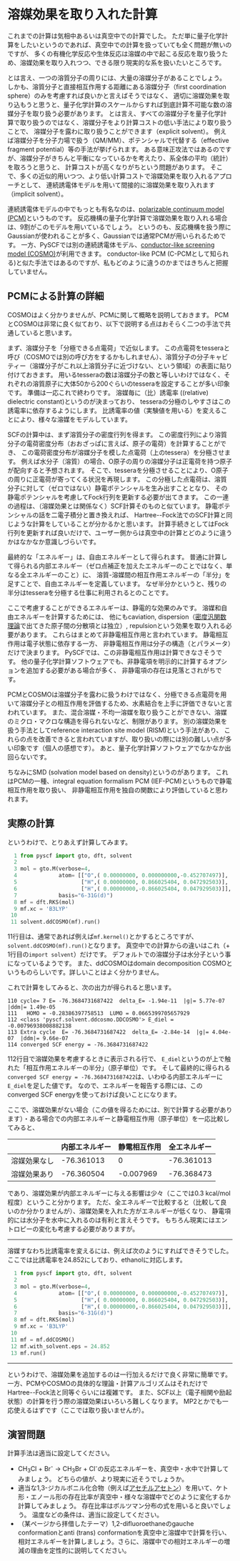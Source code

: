 # 溶媒効果を取り入れた計算

これまでの計算は気相中あるいは真空中での計算でした。
ただ単に量子化学計算をしたいというのであれば、真空中での計算を扱っていても全く問題が無いのですが、
多くの有機化学反応や生体反応は溶媒の中で起こる反応を取り扱うため、溶媒効果を取り入れつつ、できる限り現実的な系を扱いたいところです。

とは言え、一つの溶質分子の周りには、大量の溶媒分子があることでしょう。
しかも、溶質分子と直接相互作用する距離にある溶媒分子（first coordination sphere）のみを考慮すれば良いかと言えばそうではなく、
適切に溶媒効果を取り込もうと思うと、量子化学計算のスケールからすれば到底計算不可能な数の溶媒分子を取り扱う必要があります。
とは言え、すべての溶媒分子を量子化学計算で取り扱うのではなく、溶媒分子をより計算コストの低い手法により取り扱うことで、
溶媒分子を露わに取り扱うことができます（explicit solvent）。
例えば溶媒分子を分子力場で扱う（QM/MM）、ポテンシャルで代替する（effective fragment potential）等の手法が挙げられます。
ある意味正攻法ではあるのですが、溶媒分子がきちんと平衡になっているかを考えたり、系全体の平均（統計）を取ろうと思うと、
計算コストが高くなりがちという問題があります。
そこで、多くの近似的用いつつ、より低い計算コストで溶媒効果を取り入れるアプローチとして、
連続誘電体モデルを用いて間接的に溶媒効果を取り入れます（implicit solvent）。

連続誘電体モデルの中でもっとも有名なのは、[polarizable continuum model (PCM)](https://ja.wikipedia.org/wiki/%E5%88%86%E6%A5%B5%E9%80%A3%E7%B6%9A%E4%BD%93%E3%83%A2%E3%83%87%E3%83%AB)というものです。
反応機構の量子化学計算で溶媒効果を取り入れる場合は、9割がこのモデルを用いているでしょう。
というのも、反応機構を扱う際にGaussianが使われることが多く、Gaussianでは通常PCMが用いられるためです。
一方、PySCFでは別の連続誘電体モデル、[conductor-like screening model (COSMO)](https://ja.wikipedia.org/wiki/COSMO%E6%B3%95)が利用できます。
conductor-like PCM (C-PCMとして知られる)と似た手法ではあるのですが、私もどのように違うのかまではきちんと把握していません。

## PCMによる計算の詳細

COSMOはよく分かりませんが、PCMに関して概略を説明しておきます。
PCMとCOSMOは非常に良く似ており、以下で説明する点はおそらく二つの手法で共通していると思います。

まず、溶媒分子を「分極できる点電荷」で近似します。
この点電荷をtesseraと呼び（COSMOでは別の呼び方をするかもしれません）、溶質分子の分子キャビティー（溶媒分子がこれ以上溶質分子に近づけない、という領域）の表面に貼り付けておきます。
用いるtesseraの数は溶媒分子の数と等しいわけではなく、それぞれの溶質原子に大体50から200ぐらいのtesseraを設定することが多い印象です。
準備は一応これで終わりです。
溶媒毎に（比）誘電率 ((relative) dielectric constant)というのが決まっており、
tesseraの分極のしやすさはこの誘電率に依存するようにします。
比誘電率の値（実験値を用いる）を変えることにより、様々な溶媒をモデルしています。

SCFの計算中は、まず溶質分子の密度行列を得ます。
この密度行列により溶質分子の電荷密度分布（おおざっぱに言えば、原子の電荷）を計算することができ、
この電荷密度分布が溶媒分子を模した点電荷（上のtessera）を分極させます。
例えば水分子（溶質）の場合、O原子の周りの溶媒分子は正電荷を持つ原子が配向すると予想されます。
そこで、tesseraを分極させることにより、O原子の周りに正電荷が寄ってくる状況を再現します。
この分極した点電荷は、溶質分子に対して（ゼロではない）静電ポテンシャルを生み出すこととなり、
その静電ポテンシャルを考慮してFock行列を更新する必要が出てきます。
この一連の過程は、（溶媒効果とは関係なく）SCF計算そのものと似ています。
静電ポテンシャルの話を二電子積分と置き換えれば、
Hartree--Fock法でのSCF計算と同じような計算をしていることが分かるかと思います。
計算手続きとしてはFock行列を更新すれば良いだけで、ユーザー側からは真空中の計算とどのように違うかはなかなか意識しづらいです。

最終的な「エネルギー」は、自由エネルギーとして得られます。
普通に計算して得られる内部エネルギー（ゼロ点補正を加えたエネルギーのことではなく、単なる全エネルギーのこと）に、
溶質-溶媒間の相互作用エネルギーの「半分」を足すことで、自由エネルギーを定義しています。
なぜ半分かというと、残りの半分はtesseraを分極する仕事に利用されるとのことです。

ここで考慮することができるエネルギーは、静電的な効果のみです。
溶媒和自由エネルギーを計算するためには、
他にもcaviation, dispersion（[密度汎関数理論](04_dft.md)で出てきた原子間の分散項とは独立）, repulsionという効果を取り入れる必要があります。
これらはまとめて非静電相互作用と言われています。
静電相互作用は電子状態に依存する一方、
非静電相互作用は分子の構造（とパラメータ）だけで決まります。
PySCFでは、この非静電相互作用は計算できなさそうです。
他の量子化学計算ソフトウェアでも、非静電項を明示的に計算するオプションを追加する必要がある場合が多く、
非静電項の存在は見落とされがちです。

PCMとCOSMOは溶媒分子を露わに扱うわけではなく、分極できる点電荷を用いて溶媒分子との相互作用を評価するため、水素結合を上手に評価できないと言われています。
また、混合溶媒・不均一溶媒を取り扱うことができない、溶媒のミクロ・マクロな構造を得られないなど、制限があります。
別の溶媒効果を扱う手法としてreference interaction site model (RISM)という手法があり、
これらの点を改善できると言われていますが、取り扱いの際には別の難しい点が多い印象です（個人の感想です）。
あと、量子化学計算ソフトウェアでなかなか出回らないです。

ちなみにSMD (solvation model based on density)というのがあります。
これはPCMの一種、integral equation formalism PCM (IEF-PCM)というもので静電相互作用を取り扱い、
非静電相互作用を独自の関数により評価していると思われます。

## 実際の計算

というわけで、とりあえず計算してみます。
```python
  1 from pyscf import gto, dft, solvent
  2 
  3 mol = gto.M(verbose=4,
  4             atom= [["O",( 0.00000000, 0.000000000,-0.452707497)],
  5                    ["H",( 0.00000000, 0.866025404, 0.047292503)],
  6                    ["H",( 0.00000000,-0.866025404, 0.047929503)]],
  7             basis="6-31G(d)")
  8 mf = dft.RKS(mol)
  9 mf.xc = 'B3LYP'
 10 
 11 solvent.ddCOSMO(mf).run()
```
11行目は、通常であれば例えば`mf.kernel()`とかするところですが、`solvent.ddCOSMO(mf).run()`となります。
真空中での計算からの違いはこれ（+ 1行目の`import solvent`）だけです。
デフォルトでの溶媒分子は水分子という事になっているようです。
また、ddCOSMOはdomain decomposition COSMOというものらしいです。詳しいことはよく分かりません。

これで計算をしてみると、次の出力が得られると思います。
```
110 cycle= 7 E= -76.3684731687422  delta_E= -1.94e-11  |g|= 5.77e-07  |ddm|= 1.49e-05
111   HOMO = -0.28386397758513  LUMO = 0.0665399705657929
112 <class 'pyscf.solvent.ddcosmo.DDCOSMO'> E_diel = -0.00796938008882138
113 Extra cycle  E= -76.3684731687422  delta_E= -2.84e-14  |g|= 4.04e-07  |ddm|= 9.66e-07
114 converged SCF energy = -76.3684731687422
```
112行目で溶媒効果を考慮するときに表示される行で、
`E_diel`というのが上で触れた「相互作用エネルギーの半分」（原子単位）です。
そして最終的に得られる`converged SCF energy = -76.3684731687422`は、いわゆる内部エネルギーに`E_diel`を足した値です。
なので、エネルギーを報告する際には、このconverged SCF energyを使っておけば良いことになります。

ここで、溶媒効果がない場合（この値を得るためには、別で計算する必要があります）・ある場合での内部エネルギーと静電相互作用（原子単位）を一応比較してみると、

|　|内部エネルギー|静電相互作用|全エネルギー|
|-|-|-|-|
|溶媒効果なし|-76.361013|0|-76.361013|
|溶媒効果あり|-76.360504|-0.007969|-76.368473|

であり、溶媒効果が内部エネルギーに与える影響は少々（ここでは0.3 kcal/mol程度）ということ分かります。
ただ、全エネルギーで比較すると（比較して良いのか分かりませんが）、溶媒効果を入れた方がエネルギーが低くなり、
静電項的には水分子を水中に入れるのは有利と言えそうです。
もちろん現実にはエントロピーの変化も考慮する必要がありますが。

***

溶媒すなわち比誘電率を変えるには、例えば次のようにすればできそうでした。
ここでは比誘電率を24.852にしており、ethanolに対応します。
```python
  1 from pyscf import gto, dft, solvent
  2 
  3 mol = gto.M(verbose=4,
  4             atom= [["O",( 0.00000000, 0.000000000,-0.452707497)],
  5                    ["H",( 0.00000000, 0.866025404, 0.047292503)],
  6                    ["H",( 0.00000000,-0.866025404, 0.047929503)]],
  7             basis="6-31G(d)")
  8 mf = dft.RKS(mol)
  9 mf.xc = 'B3LYP'
 10 
 11 mf = mf.ddCOSMO()
 12 mf.with_solvent.eps = 24.852
 13 mf.run()
```

***

というわけで、溶媒効果を追加するのは一行加えるだけで良く非常に簡単です。
一方、PCMやCOSMOの具体的な理論・計算アルゴリズムはそれだけでHartree--Fock法と同等ぐらいには複雑です。
また、SCF以上（電子相関や励起状態）の計算を行う際の溶媒効果はいろいろ難しくなります。
MP2とかでも一応使えるはずです（ここでは取り扱いませんが）。

## 演習問題

計算手法は適当に設定してください。

- CH<sub>3</sub>Cl + Br<sup>-</sup> -> CH<sub>3</sub>Br + Cl<sup>-</sup>の反応エネルギーを、真空中・水中で計算してみましょう。
どちらの値が、より現実に近そうでしょうか。
- 適当な1,3-ジカルボニル化合物（例えば[アセチルアセトン](https://ja.wikipedia.org/wiki/%E3%82%A2%E3%82%BB%E3%83%81%E3%83%AB%E3%82%A2%E3%82%BB%E3%83%88%E3%83%B3)）を用いて、ケト形・エノール形の存在比率が真空中・様々な溶媒中でどのように変化するか計算してみましょう。
存在比率はボルツマン分布の式を用いると良いでしょう。
温度などの条件は、適当に設定してください。
- （某ページから拝借したテーマ）1,2-difluoroethaneのgauche conformationとanti (trans) conformationを真空中と溶媒中で計算を行い、相対エネルギーを計算しましょう。さらに、溶媒中での相対エネルギーの増減の理由を定性的に説明してください。
